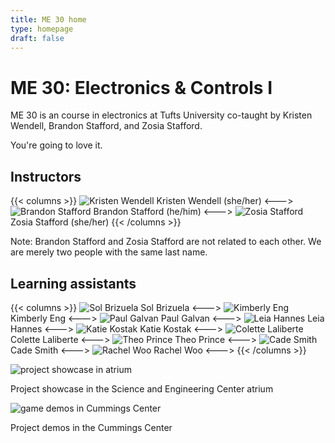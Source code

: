 ```yaml
---
title: ME 30 home
type: homepage
draft: false
---
```


# ME 30: Electronics & Controls I

ME 30 is an course in electronics at Tufts University co-taught by Kristen Wendell, Brandon Stafford, and Zosia Stafford.

You're going to love it.

## Instructors

{{< columns >}}
![Kristen Wendell](/img/kristen-wendell.jpg)
Kristen Wendell (she/her)
<--->
![Brandon Stafford](/img/brandon-stafford.jpg)
Brandon Stafford (he/him)
<--->
![Zosia Stafford](/img/zosia-stafford.jpg)
Zosia Stafford (she/her)
{{< /columns >}}

Note: Brandon Stafford and Zosia Stafford are not related to each other. We are merely two people with the same last name.

## Learning assistants

{{< columns >}}
![Sol Brizuela](/img/sol-brizuela.jpg)
Sol Brizuela
<--->
![Kimberly Eng](/img/kimberly-eng.jpg)
Kimberly Eng
<--->
![Paul Galvan](/img/paul-galvan.jpg)
Paul Galvan
<--->
![Leia Hannes](/img/leia-hannes.jpg)
Leia Hannes
<--->
![Katie Kostak](/img/katie-kostak.png)
Katie Kostak
<--->
![Colette Laliberte](/img/colette-laliberte.jpg)
Colette Laliberte
<--->
![Theo Prince](/img/theo-prince.jpg)
Theo Prince
<--->
![Cade Smith](/img/cade-smith.jpg)
Cade Smith
<--->
![Rachel Woo](/img/rachel-woo.jpg)
Rachel Woo
<--->
{{< /columns >}}



![project showcase in atrium](/img/atrium-project-showcase-2021-11-16.jpg)

Project showcase in the Science and Engineering Center atrium

![game demos in Cummings Center](/img/GameDemos_2022.JPG)

Project demos in the Cummings Center
